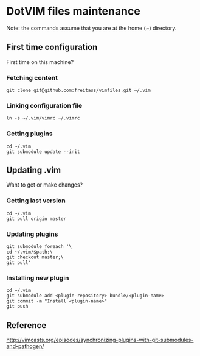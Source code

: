 # DotVIM files maintenance

Note: the commands assume that you are at the home (~) directory.

## First time configuration

First time on this machine?

### Fetching content

    git clone git@github.com:freitass/vimfiles.git ~/.vim

### Linking configuration file

    ln -s ~/.vim/vimrc ~/.vimrc

### Getting plugins

    cd ~/.vim
	git submodule update --init

## Updating .vim

Want to get or make changes?

### Getting last version

    cd ~/.vim
    git pull origin master

### Updating plugins

    git submodule foreach '\
    cd ~/.vim/$path;\
    git checkout master;\
    git pull'

### Installing new plugin

    cd ~/.vim
    git submodule add <plugin-repository> bundle/<plugin-name>
    git commit -m "Install <plugin-name>"
    git push

## Reference

<http://vimcasts.org/episodes/synchronizing-plugins-with-git-submodules-and-pathogen/>

